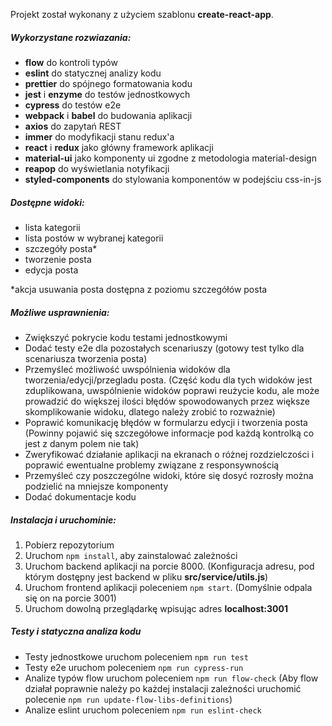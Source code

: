 Projekt został wykonany z użyciem szablonu **create-react-app**.

##### Wykorzystane rozwiazania:
- **flow** do kontroli typów
- **eslint** do statycznej analizy kodu
- **prettier** do spójnego formatowania kodu
- **jest** i **enzyme** do testów jednostkowych
- **cypress** do testów e2e
- **webpack** i **babel** do budowania aplikacji
- **axios** do zapytań REST
- **immer** do modyfikacji stanu redux'a
- **react** i **redux** jako główny framework aplikacji
- **material-ui** jako komponenty ui zgodne z metodologia material-design
- **reapop** do wyświetlania notyfikacji
- **styled-components** do stylowania komponentów w podejściu css-in-js

##### Dostępne widoki:
- lista kategorii
- lista postów w wybranej kategorii
- szczegóły posta&ast;
- tworzenie posta
- edycja posta

&ast;akcja usuwania posta dostępna z poziomu szczegółów posta

##### Możliwe usprawnienia:
- Zwiększyć pokrycie kodu testami jednostkowymi
- Dodać testy e2e dla pozostałych scenariuszy (gotowy test tylko dla scenariusza tworzenia posta)
- Przemyśleć możliwość uwspólnienia widoków dla tworzenia/edycji/przegladu posta. 
(Część kodu dla tych widoków jest zduplikowana, uwspólnienie widoków poprawi
reużycie kodu, ale może prowadzić do większej ilości błędów spowodowanych przez
większe skomplikowanie widoku, dlatego należy zrobić to rozważnie)
- Poprawić komunikację błędów w formularzu edycji i tworzenia posta
(Powinny pojawić się szczegółowe informacje pod każdą kontrolką co jest z danym polem nie tak)
- Zweryfikować działanie aplikacji na ekranach o różnej rozdzielczości i poprawić ewentualne problemy związane z responsywnością
- Przemyśleć czy poszczególne widoki, które się dosyć rozrosły można podzielić na mniejsze komponenty
- Dodać dokumentacje kodu

##### Instalacja i uruchominie:
1. Pobierz repozytorium
1. Uruchom `npm install`, aby zainstalować zależności
1. Uruchom backend aplikacji na porcie 8000. (Konfiguracja adresu, pod którym dostępny jest backend w pliku __src/service/utils.js__)
1. Uruchom frontend aplikacji poleceniem `npm start`. (Domyślnie odpala się on na porcie 3001)
1. Uruchom dowolną przeglądarkę wpisując adres **localhost:3001**

##### Testy i statyczna analiza kodu
- Testy jednostkowe uruchom poleceniem `npm run test`
- Testy e2e uruchom poleceniem `npm run cypress-run`
- Analize typów flow uruchom poleceniem `npm run flow-check` (Aby flow działał poprawnie należy po każdej instalacji zależności uruchomić polecenie `npm run update-flow-libs-definitions`)
- Analize eslint uruchom poleceniem `npm run eslint-check`